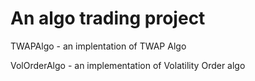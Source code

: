 # An algo trading project

TWAPAlgo - an implentation of TWAP Algo

VolOrderAlgo - an implementation of Volatility Order algo

